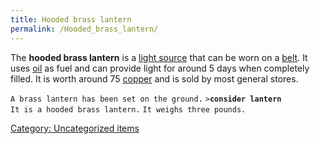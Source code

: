 ```yaml
---
title: Hooded brass lantern
permalink: /Hooded_brass_lantern/
---
```


The **hooded brass lantern** is a [light
source](Miscellaneous_equipment#Light_sources "wikilink") that can be
worn on a [belt](belt "wikilink"). It uses [oil](oil "wikilink") as fuel
and can provide light for around 5 days when completely filled. It is
worth around 75 [copper](copper "wikilink") and is sold by most general
stores.

`A brass lantern has been set on the ground.`
`>`**`consider lantern`**
`It is a hooded brass lantern.`
`It weighs three pounds.`

[Category: Uncategorized
items](Category:_Uncategorized_items "wikilink")